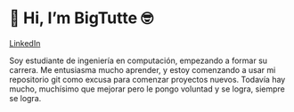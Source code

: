 <h1 className="text-mono text-lg">👋 Hi, I’m BigTutte 🤓</h1>
<a href="www.linkedin.com/in/matteo-german-cardozo-gomez" target="_blank">LinkedIn</a>
<p>Soy estudiante de ingeniería en computación, empezando a formar su carrera. Me entusiasma mucho aprender, y estoy comenzando a usar mi repositorio git como excusa para comenzar proyectos nuevos.
  Todavía hay mucho, muchísimo que mejorar pero le pongo voluntad y se logra, siempre se logra.</p>

<!---
BigTutte/BigTutte is a ✨ special ✨ repository because its `README.md` (this file) appears on your GitHub profile.
You can click the Preview link to take a look at your changes.
--->
